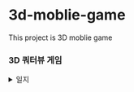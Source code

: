 # 3d-moblie-game
This project is 3D moblie game


### 3D 쿼터뷰 게임

<details>
  <summary>일지</summary>
  
#### 2022-03-10   
- 캐릭터 구현
- 캐릭터 움직임   

#### 2022-03-11   
- 맵
- 카메라 구도
- 캡슐 콜라이더 적용 후 경사진 곳을 가면 캐릭터가 계속 구르게 됨 (오류)   

#### 2022-03-13   
- 경사진 곳을 가면 캐릭터가 계쏙 구르는 오류
- 원인 : 외부 충돌에 의해 **회전속력**이 발생
- 해결 : FixedUpdate에 회전속력 값을 zero로 만들어준다.
```rb.angularVelocity = Vector3.zero;```

- 다시 박스콜라이더로 교체   

#### 2022-03-16
- UI panel 연습, 구현
  
#### 2022-03-18
- UI 서버 접속 버튼 구현
- Photon 서버 스크립트 작성 (Connect, Disconnect, Join, Create)
- 3D 캐릭터 위에 닉네임 표시 구현
  https://itadventure.tistory.com/401?category=862463 참조
  
#### 2022-03-19
- 플레이어 동기화 컴포넌트   
기본적으로 Photon View 컴포넌트가 있어야한다.
Photon View의 Observed Components에 Photon animator View, Photon rigidbody View, 플레이어 스크리트가 있어야된다.   
Photon animator View 추가 후, 파라미터 모두 Discrete 한다.   
Photon rigidbody View 추가
  
플레이어 스크립트가 MonoBehaviourPunCallbacks, IPunObservable 를 상속받는다.   
```public void OnPhotonSerializeView(PhotonStream stream, PhotonMessageInfo info)``` 이 함수 안에서 변수 동기화가 일어난다.
  
#### 2022-03-22
- 프리팹 내부오브젝트는 인스펙터에 가져다 쓸 수 있는데, 외부오브젝트는 쓸 수 없어서 none으로 초기화 된다.
  
  </details>
